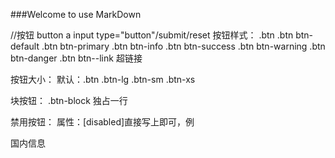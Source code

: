 ###Welcome to use MarkDown

//按钮
button   a input type="button"/submit/reset
按钮样式：
.btn
.btn btn-default
.btn btn-primary
.btn btn-info
.btn btn-success
.btn btn-warning
.btn btn-danger
.btn btn--link  超链接

按钮大小：
默认：.btn
.btn-lg
.btn-sm
.btn-xs

块按钮：
.btn-block 独占一行

禁用按钮：
属性：[disabled]直接写上即可，例
<div class="btn btn-block btn-info" disabled>国内信息</div>